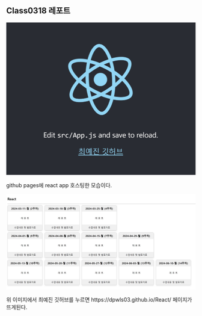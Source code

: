 ## Class0318 레포트

<img width="800" src="./img/react.jpg" alt="HTML" >
<p>github pages에 react app 호스팅한 모습이다.</p>

<img width="800" src="./img/react1.jpg" alt="HTML" >
<p>위 이미지에서 최예진 깃허브를 누르면 https://dpwls03.github.io/React/ 페이지가 뜨게된다.</p>